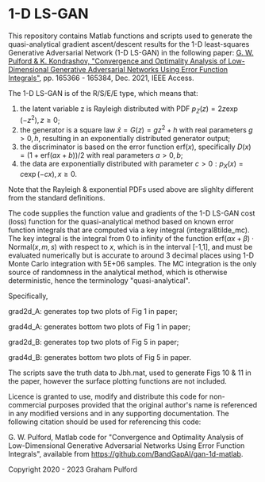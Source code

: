 # 1-D LS-GAN

This repository contains Matlab functions and scripts used to generate the quasi-analytical gradient ascent/descent results for the 1-D least-squares Generative Adversarial Network (1-D LS-GAN) in the following paper: [G. W. Pulford & K. Kondrashov, "Convergence and Optimality Analysis of Low-Dimensional Generative Adversarial Networks Using Error Function Integrals"](https://ieeexplore.ieee.org/document/9641798), pp. 165366 - 165384, Dec. 2021, IEEE Access. 

The 1-D LS-GAN is of the R/S/E/E type, which means that:
1. the latent variable z is Rayleigh distributed with PDF $p_Z(z)= 2z \exp(-z^2), z \ge 0$;
2. the generator is a square law $\hat x = G(z) = gz^2+h$  with real parameters $g>0, h$, resulting in an exponentially distributed generator output;
3. the discriminator is based on the error function $\text{erf}(x)$, specifically $D(x)=(1+\text{erf}(ax+b))/2$ with real parameters $a>0, b$;
4. the data are exponentially distributed with parameter $c>0: p_X(x)=c \exp(-cx), x \ge 0$.

Note that the Rayleigh & exponential PDFs used above are slighlty different from the standard definitions.

The code supplies the function value and gradients of the 1-D LS-GAN cost (loss) function for the quasi-analytical method based on known error function integrals that are computed via a key integral (integral8tilde_mc). The key integral is the integral from 0 to infinity of the function $\text{erf}(\alpha x+\beta) \cdot \text{Normal}(x,m,s)$ with respect to $x$, which is in the interval [-1,1], and must be evaluated numerically but is accurate to around 3 decimal places using 1-D Monte Carlo integration with 5E+06 samples. The MC integration is the only source of randomness in the analytical method, which is otherwise deterministic, hence the terminology "quasi-analytical".

Specifically, 

grad2d_A: generates top two plots of Fig 1 in paper;

grad4d_A: generates bottom two plots of Fig 1 in paper;

grad2d_B: generates top two plots of Fig 5 in paper;

grad4d_B: generates bottom two plots of Fig 5 in paper.

The scripts save the truth data to Jbh.mat, used to generate Figs 10 & 11 in the paper, however the surface plotting functions are not included.

Licence is granted to use, modify and distribute this code for non-commercial purposes provided that the original author's name is referenced in any modified versions and in any supporting documentation. The following citation should be used for referencing this code:

G. W. Pulford, Matlab code for "Convergence and Optimality Analysis of Low-Dimensional Generative Adversarial Networks Using Error Function Integrals", available from https://github.com/BandGapAI/gan-1d-matlab.

Copyright 2020 - 2023 Graham Pulford
